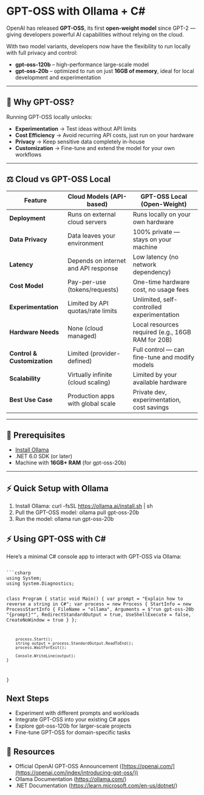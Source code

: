 # GPT-OSS with Ollama + C#

OpenAI has released **GPT-OSS**, its first **open-weight model** since GPT-2 — giving developers powerful AI capabilities without relying on the cloud.  

With two model variants, developers now have the flexibility to run locally with full privacy and control:  
- **gpt-oss-120b** – high-performance large-scale model  
- **gpt-oss-20b** – optimized to run on just **16GB of memory**, ideal for local development and experimentation  

---

## 🚀 Why GPT-OSS?

Running GPT-OSS locally unlocks:

- **Experimentation** → Test ideas without API limits  
- **Cost Efficiency** → Avoid recurring API costs, just run on your hardware  
- **Privacy** → Keep sensitive data completely in-house  
- **Customization** → Fine-tune and extend the model for your own workflows  

---

## ⚖️ Cloud vs GPT-OSS Local

| Feature                  | Cloud Models (API-based)                | GPT-OSS Local (Open-Weight)                   |
|---------------------------|------------------------------------------|-----------------------------------------------|
| **Deployment**           | Runs on external cloud servers          | Runs locally on your own hardware             |
| **Data Privacy**         | Data leaves your environment            | 100% private — stays on your machine          |
| **Latency**              | Depends on internet and API response    | Low latency (no network dependency)           |
| **Cost Model**           | Pay-per-use (tokens/requests)           | One-time hardware cost, no usage fees         |
| **Experimentation**      | Limited by API quotas/rate limits       | Unlimited, self-controlled experimentation    |
| **Hardware Needs**       | None (cloud managed)                    | Local resources required (e.g., 16GB RAM for 20B) |
| **Control & Customization** | Limited (provider-defined)            | Full control — can fine-tune and modify models|
| **Scalability**          | Virtually infinite (cloud scaling)      | Limited by your available hardware            |
| **Best Use Case**        | Production apps with global scale       | Private dev, experimentation, cost savings    |

---

## 🔧 Prerequisites

- [Install Ollama](https://ollama.ai)  
- .NET 6.0 SDK (or later)  
- Machine with **16GB+ RAM** (for gpt-oss-20b)  

---

## ⚡ Quick Setup with Ollama

1. Install Ollama:
   curl -fsSL https://ollama.ai/install.sh | sh
2. Pull the GPT-OSS model:
   ollama pull gpt-oss-20b
3. Run the model:
   ollama run gpt-oss-20b

## ⚡ Using GPT-OSS with C#
Here’s a minimal C# console app to interact with GPT-OSS via Ollama:

<code>
```csharp
using System;
using System.Diagnostics;

class Program
{
    static void Main()
    {
        var prompt = "Explain how to reverse a string in C#";
        var process = new Process
        {
            StartInfo = new ProcessStartInfo
            {
                FileName = "ollama",
                Arguments = $"run gpt-oss-20b \"{prompt}\"",
                RedirectStandardOutput = true,
                UseShellExecute = false,
                CreateNoWindow = true
            }
        };

        process.Start();
        string output = process.StandardOutput.ReadToEnd();
        process.WaitForExit();

        Console.WriteLine(output);
    }
}
</code>

## Next Steps
- Experiment with different prompts and workloads
- Integrate GPT-OSS into your existing C# apps
- Explore gpt-oss-120b for larger-scale projects
- Fine-tune GPT-OSS for domain-specific tasks

## 📌 Resources
- Official OpenAI GPT-OSS Announcement ([https://openai.com/](https://openai.com/index/introducing-gpt-oss/))
- Ollama Documentation (https://ollama.com/)
- .NET Documentation (https://learn.microsoft.com/en-us/dotnet/)
